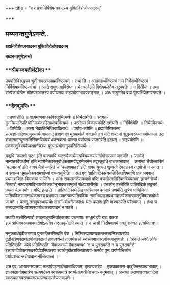 +++
title = "०२ ब्रह्मनिर्विशेषत्ववादस्य युक्तिविरोधोपपादनम्"

+++


## मय्यनन्तगुणेऽनन्ते..

**ब्रह्मनिर्विशेषत्ववादस्य युक्तिविरोधोपपादनम्**

**मय्यनन्तगुणेऽनन्ते**

### **श्रीमज्जयतीर्थटीका **

उपपत्तिविरुद्धञ्च श्रुतीनामखण्डब्रह्मनिष्ठत्वम् । तथा हि । अखण्डार्थनिष्ठत्वं नाम निर्भेदार्थनिष्ठत्वं निर्विशेषार्थनिष्ठत्वं वा । आद्ये सगुणत्वाविरोधः । भेदाभावेऽपि विशेषबलेनैव तदुपपत्तेः । न द्वितीयः । तथा सत्येकार्थत्वेन श्रौतपदजातस्य पर्यायतया सहप्रयोगाभावप्रसङ्गात् । अतः सगुणमेव ब्रह्म श्रुत्यभिप्रेतमवगम्यते ।

### **द्वैतद्युमणिः **

॥ उपपत्तीति ॥ वक्ष्यमाणबाधकविरुद्धमित्यर्थः ॥ निर्भेदार्थेति ॥ स्वगत-गुणक्रियादिप्रतियोगिकभेदरहितार्थत्वमित्यर्थः । पररीत्या विकल्पकोटिं दर्शयति ॥ निर्विशेषेति ॥ निर्धर्मकेत्यर्थः ॥ विशेषेति ॥ तस्य भेदप्रतिनिधित्वादित्यर्थः ॥ पर्याय-तयेति ॥ ब्रह्मातिरिक्तस्य सत्यज्ञानादिशब्दमुख्यार्थत्वाभावाद् ब्रह्मण एव मुख्यार्थत्वे वक्तव्ये तत्र यदि शब्दानां शुद्धस्वरूपमात्रबोधकत्वं तदा शब्दानामन्यूनानतिरिक्तविषयबोधजनकत्व-प्राप्त्या पर्यायत्वं प्राप्तमेवेति हृदयम् ॥ सहप्रयोगेति ॥ एकवस्तुविषयकैकज्ञानेच्छया युगपत्प्रयोगानुपपत्तिरित्यर्थः ।

यद्यपि ‘कलशो घटः’ इति वाक्यमपि घटरूपैकार्थमात्रविषयकसंसर्गागोचरप्रमां जनयति । ‘सम्भेदे नान्यतरवैयर्थ्यम्’ इति न्यायेनैकवस्तुबोधकसामग्रीद्वयमेलनेन तद्वस्तुबोधे बाधकाभावात् । अन्यथा चैत्रोच्चारितं ‘घटमानय’ इति वाक्यं मैत्रोच्चारितं च ‘कलशमाहर’ इति वाक्यं युगपत् शृृण्वतो देवदत्तस्य तद्बोधो न स्यात् । न स्याच्च धूमालोकपरामर्शाभ्यां वह्न्यनुमितिः । अत एव ‘प्रातिपदिकान्यनतिरिक्तविषयाणि प्राह भगवान् प्रथमाशब्दित-विभक्त्या पाणिनिः । अतः सकलतर्कसमयज्ञो वष्टि वचसोरनतिरिक्तविषयत्वम्’ इत्यनेनोच्चै-रित्यादौ नामप्रथमाविभक्त्योरेकार्थानुभावकत्वमुक्तं संक्षेपशारीरके । वचसोर् उच्चैरिति प्रातिपदिकं तदुत्तरं प्रथमा चेत्यनयोः । वष्टि इच्छति । प्रातिपदिकार्थलिङ्गपरिमाणवचनमात्रे प्रथमेति सूत्रेण पाणिनिना प्रातिपदिकसमानार्थकत्वस्य प्रथमाया उक्तत्वात्प्रातिपदिक-समभिव्याहृतप्रथमयाऽप्येकमात्रवस्तुविषयकबोधो जायते । परन्तु तत्तदुपस्थाप्ययोः संसर्ग-बोधनैराकांक्ष्यं घटः कलश इति वाक्यस्येति परैरुक्तम् । तथा च सत्यज्ञानादि-वाक्यस्याबोधकत्वापादनं न घटते ।

तथापि उच्चैरित्यादौ शब्दसाधुत्वनिर्वाहकतया प्रथमायाः साधुत्वेऽपि घटः कलश इत्यत्राधिक्यरूपवाक्यदोषोऽस्त्येव तद्वत्प्रकृतेऽपि स्यात् । न चासौ निर्दोषवाक्ये वक्तुं शक्यत इत्यभिप्रायः ।

ननूक्तार्थदृढीकरणाय पुनरुक्तिरस्त्विति चेन्न । निश्चितप्रामाण्यकतत्सत्त्वनिश्चयस्यैव दृढीकरणपदार्थतयोक्तपदानां तावत्पर्यन्तं तात्पर्यसत्त्वे स्वरूपमात्रपरत्वोक्त्यनुपपत्तेः । ‘अनन्ते स्वर्गे लोके प्रतितिष्ठति’ ज्येये प्रतितिष्ठति’ ‘मैवारुवण्यो मैवारुवण्यः’ ‘न च पुनरावर्तते न च पुनरावर्तत्ते’ इत्यादाविवोक्तशब्दस्यैवोपस्थितस्य स्वार्थगृहीतशक्तितात्पर्य-कस्यैव पुनः प्रयोगौचित्येन पर्यायशब्दान्तरोपादानानौचित्याच्च ।

अत एव ‘अभ्यासरूपतया तात्पर्यग्रहणार्थत्वान्नाधिक्यम्’ इत्यप्यसदेव । एकप्रकारास-कृदुक्तिरूपत्वाभावात् । ज्ञानपदप्रयोगमात्रेण सत्यपदेस्य स्वरूपमात्रे स्वार्थतात्पर्यनिश्चया-ननुभवात् । अन्यथा लक्षणवाक्यत्वादिना स्वरूपमात्रपरत्वव्यवस्थापनप्रयासवैफल्यापत्तेः ।

